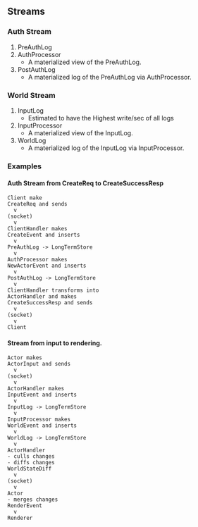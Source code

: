 ## Streams

### Auth Stream
1. PreAuthLog
2. AuthProcessor
	- A materialized view of the PreAuthLog.
3. PostAuthLog
	- A materialized log of the PreAuthLog via AuthProcessor.

### World Stream

1. InputLog
	- Estimated to have the Highest write/sec of all logs
2. InputProcessor
	- A materialized view of the InputLog.
3. WorldLog
	- A materialized log of the InputLog via InputProcessor.

### Examples

#### Auth Stream from CreateReq to CreateSuccessResp

	Client make
	CreateReq and sends
	  v
	(socket)
	  v
	ClientHandler makes
	CreateEvent and inserts
	  v
	PreAuthLog -> LongTermStore
	  v
	AuthProcessor makes
	NewActorEvent and inserts
	  v
	PostAuthLog -> LongTermStore
	  v
	ClientHandler transforms into
	ActorHandler and makes
	CreateSuccessResp and sends
	  v
	(socket)
	  v
	Client


#### Stream from input to rendering.

	Actor makes
	ActorInput and sends
	  v
	(socket)
	  v
	ActorHandler makes
	InputEvent and inserts
	  v
	InputLog -> LongTermStore
	  v
	InputProcessor makes
	WorldEvent and inserts
	  v
	WorldLog -> LongTermStore
	  v
	ActorHandler
	- culls changes
	- diffs changes
	WorldStateDiff
	  v
	(socket)
	  v
	Actor
	- merges changes
	RenderEvent
	  v
	Renderer
